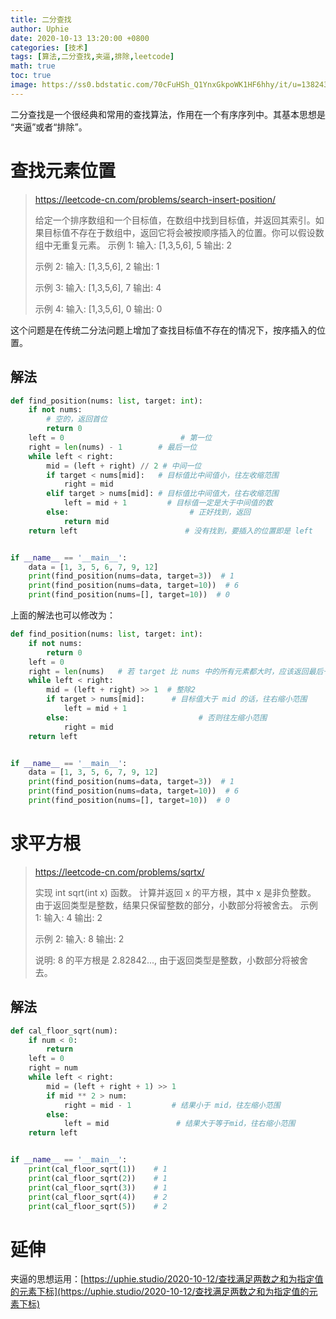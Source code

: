```yaml
---
title: 二分查找
author: Uphie
date: 2020-10-13 13:20:00 +0800
categories: [技术]
tags: [算法,二分查找,夹逼,排除,leetcode]
math: true
toc: true
image: https://ss0.bdstatic.com/70cFuHSh_Q1YnxGkpoWK1HF6hhy/it/u=1382434732,1201294932&fm=26&gp=0.jpg
---
```


二分查找是一个很经典和常用的查找算法，作用在一个有序序列中。其基本思想是 “夹逼”或者“排除”。

# 查找元素位置

> https://leetcode-cn.com/problems/search-insert-position/
>
>给定一个排序数组和一个目标值，在数组中找到目标值，并返回其索引。如果目标值不存在于数组中，返回它将会被按顺序插入的位置。你可以假设数组中无重复元素。
>示例 1:
>输入: [1,3,5,6], 5
>输出: 2
>
>示例 2:
>输入: [1,3,5,6], 2
>输出: 1
>
>示例 3:
>输入: [1,3,5,6], 7
>输出: 4
>
>示例 4:
>输入: [1,3,5,6], 0
>输出: 0

这个问题是在传统二分法问题上增加了查找目标值不存在的情况下，按序插入的位置。

## 解法
```python
def find_position(nums: list, target: int):
    if not nums:
        # 空的，返回首位
        return 0
    left = 0                          # 第一位
    right = len(nums) - 1        # 最后一位
    while left < right:
        mid = (left + right) // 2 # 中间一位
        if target < nums[mid]:   # 目标值比中间值小，往左收缩范围
            right = mid
        elif target > nums[mid]: # 目标值比中间值大，往右收缩范围
            left = mid + 1         # 目标值一定是大于中间值的数
        else:                           # 正好找到，返回
            return mid
    return left                        # 没有找到，要插入的位置即是 left


if __name__ == '__main__':
    data = [1, 3, 5, 6, 7, 9, 12]
    print(find_position(nums=data, target=3))  # 1
    print(find_position(nums=data, target=10))  # 6
    print(find_position(nums=[], target=10))  # 0
```
上面的解法也可以修改为：
```python
def find_position(nums: list, target: int):
    if not nums:
        return 0
    left = 0
    right = len(nums)   # 若 target 比 nums 中的所有元素都大时，应该返回最后一个元素索引+1，即 len(nums)
    while left < right:
        mid = (left + right) >> 1  # 整除2
        if target > nums[mid]:      # 目标值大于 mid 的话，往右缩小范围
            left = mid + 1
        else:                             # 否则往左缩小范围
            right = mid
    return left


if __name__ == '__main__':
    data = [1, 3, 5, 6, 7, 9, 12]
    print(find_position(nums=data, target=3))  # 1
    print(find_position(nums=data, target=10))  # 6
    print(find_position(nums=[], target=10))  # 0
```


# 求平方根

> https://leetcode-cn.com/problems/sqrtx/
>
> 实现 int sqrt(int x) 函数。
> 计算并返回 x 的平方根，其中 x 是非负整数。
> 由于返回类型是整数，结果只保留整数的部分，小数部分将被舍去。
> 示例 1:
> 输入: 4
> 输出: 2
>
> 示例 2:
> 输入: 8
> 输出: 2
>
> 说明: 8 的平方根是 2.82842...,
> 由于返回类型是整数，小数部分将被舍去。

## 解法

```python
def cal_floor_sqrt(num):
    if num < 0:
        return
    left = 0
    right = num
    while left < right:
        mid = (left + right + 1) >> 1
        if mid ** 2 > num:
            right = mid - 1         # 结果小于 mid，往左缩小范围
        else:
            left = mid               # 结果大于等于mid，往右缩小范围
    return left


if __name__ == '__main__':
    print(cal_floor_sqrt(1))    # 1
    print(cal_floor_sqrt(2))    # 1
    print(cal_floor_sqrt(3))    # 1
    print(cal_floor_sqrt(4))    # 2
    print(cal_floor_sqrt(5))    # 2
```

# 延伸

夹逼的思想运用：[https://uphie.studio/2020-10-12/查找满足两数之和为指定值的元素下标](https://uphie.studio/2020-10-12/查找满足两数之和为指定值的元素下标)
